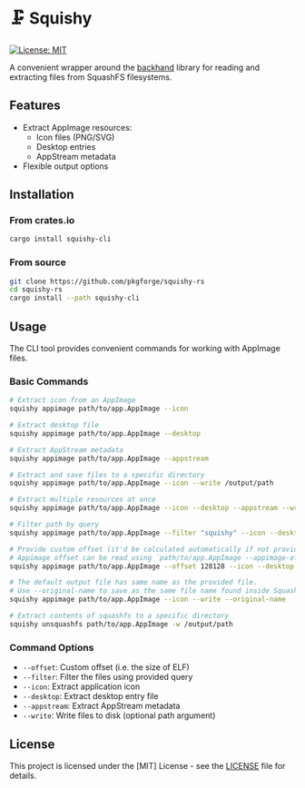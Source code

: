 # 🗜️ Squishy

[![License: MIT](https://img.shields.io/badge/License-MIT-yellow.svg)](https://opensource.org/licenses/MIT)

A convenient wrapper around the [backhand](https://github.com/wcampbell0x2a/backhand) library for reading and extracting files from SquashFS filesystems.

## Features

- Extract AppImage resources:
  - Icon files (PNG/SVG)
  - Desktop entries
  - AppStream metadata
- Flexible output options

## Installation

### From crates.io

```bash
cargo install squishy-cli
```

### From source

```bash
git clone https://github.com/pkgforge/squishy-rs
cd squishy-rs
cargo install --path squishy-cli
```

## Usage

The CLI tool provides convenient commands for working with AppImage files.

### Basic Commands

```bash
# Extract icon from an AppImage
squishy appimage path/to/app.AppImage --icon

# Extract desktop file
squishy appimage path/to/app.AppImage --desktop

# Extract AppStream metadata
squishy appimage path/to/app.AppImage --appstream

# Extract and save files to a specific directory
squishy appimage path/to/app.AppImage --icon --write /output/path

# Extract multiple resources at once
squishy appimage path/to/app.AppImage --icon --desktop --appstream --write

# Filter path by query
squishy appimage path/to/app.AppImage --filter "squishy" --icon --desktop --appstream --write

# Provide custom offset (it'd be calculated automatically if not provided)
# Appimage offset can be read using `path/to/app.AppImage --appimage-offset`
squishy appimage path/to/app.AppImage --offset 128128 --icon --desktop --appstream --write

# The default output file has same name as the provided file.
# Use --original-name to save as the same file name found inside SquashFS
squishy appimage path/to/app.AppImage --icon --write --original-name

# Extract contents of squashfs to a specific directory
squishy unsquashfs path/to/app.AppImage -w /output/path
```

### Command Options

- `--offset`: Custom offset (i.e. the size of ELF)
- `--filter`: Filter the files using provided query
- `--icon`: Extract application icon
- `--desktop`: Extract desktop entry file
- `--appstream`: Extract AppStream metadata
- `--write`: Write files to disk (optional path argument)

## License

This project is licensed under the [MIT] License - see the [LICENSE](LICENSE) file for details.

